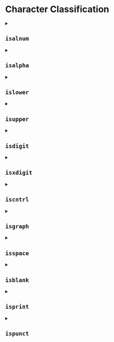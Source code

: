 # Character Classification

<details>

  <summary><h2><code>isalnum</code></h2></summary>
  
  `int isalnum(int ch);`

  - 주어진 문자가 현재 C 로케일 상에서 alphanumeric 문자로 분류되는지 확인함
  - 기본 로케일에서는 다음 문자가 alphanumeric 문자임
    - 숫자(`0123456789`)
    - 로마자 대문자(`ABCDEFGHIJKLMNOPQRSTUVWXYZ`)
    - 로마자 소문자(`abcdefghijklmnopqrstuvwxyz`)
  - `ch`의 값이 `unsigned char`로 나타낼 수 없고 `EOF`와 같지 않다면 동작을 예측할 수 없음

  ### 파라미터

  - `ch`: 분류할 문자

  ### 반환값

  문자가 alphanumeric이라면 0이 아닌 값, 그렇지 않다면 `0`

  ### 예제

  다른 로케일에 따른 `isalnum` 사용을 증명함(OS-specific)

  ```C
  #include <ctype.h>
  #include <locale.h>
  #include <stdio.h>

  int main(void) {
    unsigned char c = '\xdf';  // German letter ß in ISO-8859-1

    printf("isalnum('\\xdf') in default C locale returned %d\n", !!isalnum(c));

    if (setlocale(LC_CTYPE, "de_DE.iso88591")) {
      printf("isalnum('\\xdf') in ISO-8859-1 locale returned %d\n", !!isalnum(c));
    }

    return 0;
  }
  ```

  출력:

  ```text
  isalnum('\xdf') in default C locale returned 0
  isalnum('\xdf') in ISO-8859-1 locale returned 1
  ```

</details>

<details>

  <summary><h2><code>isalpha</code></h2></summary>

  `int isaplha(int ch);`

  - 주어진 문자가 alphabetic 문자인지 확인함
    - 대문자, 소문자 가리지 않음
  - "C" 이외의 로케일에서, alphabetic 문자는 `isupper()` 또는 `islower()`가 `true`를 반환하거나 로케일에 의해 alphabetic하다고 간주되는 문자
    - 어떤 경우에서든, `iscntrl()`, `isdigit()`, `ispunct()`, `isspace()`는 이 문자에서는 `false`를 반환함
  - `ch`의 값이 `unsigned char`로 표현될 수 없으며 `EOF`와 같지 않은 경우 동작을 예측할 수 없음

  ### 파라미터

  - `ch`: 분류할 문자

  ### 반환값

  문자가 alphabetic이면 0이 아닌 값, 그렇지 않다면 `0`

  ### 예제

  다른 로케일에 따른 `isalnum` 사용을 증명함(OS-specific)

  ```C
  #include <ctype.h>
  #include <locale.h>
  #include <stdio.h>
  
  int main(void) {
    unsigned char c = '\xdf'; // German letter ß in ISO-8859-1

    printf("isalpha('\\xdf') in default C locale returned %d\n", !!isalpha(c));

    setlocale(LC_CTYPE, "de_DE.iso88591");
    printf("isalpha('\\xdf') in ISO-8859-1 locale returned %d\n", !!isalpha(c));
  }
  ```

  출력:

  ```text
  isalpha('\xdf') in default C locale returned 0
  isalpha('\xdf') in ISO-8859-1 locale returned 1
  ```

</details>

<details>

  <summary><h2><code>islower</code></h2></summary>

  `int islower(int ch);`

  - 주어진 문자가 현재 C 로케일에서 소문자로 분류되는지 확인함
  - 기본 "C" 로케일에서, `islower`는 소문자(`abcdefghijklmnopqrstuvwxyz`)에서만 `true`를 반환함
  - `islower`가 `true`를 반환하면, 동일한 C 로케일에서 `iscntrl()`, `isdigit()`, `ispunct()`, `isspace()`가 이 문자에서는 `false`를 반환하는 것이 보장됨
  - `ch`의 값이 `unsigned char`로 표현될 수 없으며 `EOF`와 같지 않은 경우 동작을 예측할 수 없음

  ### 파라미터

  - `ch`: 분류할 문자

  ### 반환값

  문자가 소문자라면 0이 아닌 값, 그렇지 않다면 `0`

  ### 예제

  ```C
  #include <ctype.h>
  #include <locale.h>
  #include <stdio.h>

  int main(void) {
    unsigned char c = '\xe5';  // letter å in ISO-8859-1
    printf("In the default C locale, \\xe5 is %slowercase\n",
          islower(c) ? "" : "not ");
    setlocale(LC_ALL, "en_GB.iso88591");
    printf("In ISO-8859-1 locale, \\xe5 is %slowercase\n",
          islower(c) ? "" : "not ");
  }
  ```

  출력:

  ```text
  In the default C locale, \xe5 is not lowercase
  In ISO-8859-1 locale, \xe5 is lowercase
  ```

</details>

<details>

  <summary><h2><code>isupper</code></h2></summary>

  `int isupper(int ch);`

  - 주어진 문자가 현재 C 로케일에서 대문자로 분류되는지 확인함
  - 기본 "C" 로케일에서, `isupper`는 대문자(`ABCDEFGHIJKLMNOPQRSTUVWXYZ`)에서만 `true`를 반환함
  - `isupper`가 `true`를 반환하면, 동일한 C 로케일에서 `iscntrl()`, `isdigit()`, `ispunct()`, `isspace()`가 이 문자에서는 `false`를 반환하는 것이 보장됨
  - `ch`의 값이 `unsigned char`로 표현될 수 없으며 `EOF`와 같지 않은 경우 동작을 예측할 수 없음

  ### 파라미터

  - `ch`: 분류할 문자

  ### 반환값

  문자가 대문자라면 0이 아닌 값, 그렇지 않다면 `0`

  ### 예제

  ```C
  #include <ctype.h>
  #include <locale.h>
  #include <stdio.h>

  int main(void) {
    unsigned char c = '\xc6'; // letter Æ in ISO-8859-1
    printf("In the default C locale, \\xc6 is %suppercase\n",
          isupper(c) ? "" : "not " );
    setlocale(LC_ALL, "en_GB.iso88591");
    printf("In ISO-8859-1 locale, \\xc6 is %suppercase\n",
          isupper(c) ? "" : "not " );
  }
  ```

  출력:

  ```text
  In the default C locale, \xc6 is not uppercase
  In ISO-8859-1 locale, \xc6 is uppercase
  ```

</details>

<details>

  <summary><h2><code>isdigit</code></h2></summary>

  `int isdigit(int ch);`

  - 주어진 문자가 숫자인지 확인함(`0123456789`)
  - `ch`의 값이 `unsigned char`로 표현될 수 없으며 `EOF`와 같지 않은 경우 동작을 예측할 수 없음

  ### 파라미터

  - `ch`: 분류할 문자

  ### 반환값

  문자가 숫자라면 0이 아닌 값, 그렇지 않다면 `0`

  ### 참고

  `isdigit`과 `isxdigit`은 현재 설치된 C 로케일에 영향을 받지 않는 유일한 표준 반각 문자 분류 함수임
  - 일부 구현(예: 마이크로소프트 1252 코드 페이지)에서는 추가적인 1바이트 문자를 숫자로 분류하기도 함

  ### 예제

  ```C
  #include <ctype.h>
  #include <limits.h>
  #include <stdio.h>

  int main(void) {
    for (int ndx = 0; ndx <= UCHAR_MAX; ++ndx) {
      if (isdigit(ndx)) {
        printf("%c", ndx);
      }
    }
    printf("\n");
  }
  ```

  출력:

  ```text
  0123456789
  ```

</details>

<details>

  <summary><h2><code>isxdigit</code></h2></summary>

  `int isxdigit(int ch);`

  - 주어진 문자가 16진수 숫자(`0123456789abcdefABCDEF`) 또는 16지수 문자로 분류되는지 확인함
  - `ch`의 값이 `unsigned char`로 표현될 수 없으며 `EOF`와 같지 않은 경우 동작을 예측할 수 없음

  ### 파라미터

  - `ch`: 분류할 문자

  ### 반환값

  문자가 16진수 숫자라면 0이 아닌 값, 그렇지 않다면 `0`

  ### 참고

  `isdigit`과 `isxdigit`은 현재 설치된 C 로케일에 영향을 받지 않는 유일한 표준 반각 문자 분류 함수임
  - 일부 구현(예: 마이크로소프트 1252 코드 페이지)에서는 추가적인 1바이트 문자를 숫자로 분류하기도 함

  ### 예제

  ```C
  #include <ctype.h>
  #include <limits.h>
  #include <stdio.h>

  int main(void) {
    for (int ndx = 0; ndx <= UCHAR_MAX; ++ndx) {
      if (isxdigit(ndx)) {
        printf("%c", ndx);
      }
    }
    printf("\n");
  }
  ```

  출력:

  ```text
  0123456789ABCDEFabcdef
  ```

</details>

<details>

  <summary><h2><code>iscntrl</code></h2></summary>

  `int iscntrl(int ch);`

  - 주어진 문자가 제어문자(0x00 - 0x1F 그리고 0x7F)인지 확인함
  - `ch`의 값이 `unsigned char`로 표현될 수 없으며 `EOF`와 같지 않은 경우 동작을 예측할 수 없음

  ### 파라미터

  - `ch`: 분류할 문자

  ### 반환값

  문자가 제어문자라면 0이 아닌 값, 그렇지 않다면 `0`

  ### 예제

  ```C
  #include <ctype.h>
  #include <locale.h>
  #include <stdio.h>

  int main(void) {
    unsigned char c = '\x94';  // the control code CCH in ISO-8859-1
    printf("In the default C locale, \\x94 is %sa control character\n",
          iscntrl(c) ? "" : "not ");
    setlocale(LC_ALL, "en_GB.iso88591");
    printf("In ISO-8859-1 locale, \\x94 is %sa control character\n",
          iscntrl(c) ? "" : "not ");
  }
  ```

  출력:

  ```text
  In the default C locale, \x94 is not a control character
  In ISO-8859-1 locale, \x94 is a control character
  ```

</details>

<details>

  <summary><h2><code>isgraph</code></h2></summary>

  `int isgraph(int ch);`

  - 주어진 문자가 인쇄 표현을 가지는지 확인함
    - 숫자(`0123456789`)
    - 대문자(`ABCDEFGHIJKLMNOPQRSTUVWXYZ`)
    - 소문자(`abcdefghijklmnopqrstuvwxyz`)
    - 구두점(``!"#$%&'()*+,-./:;<=>?@[\]^_`{|}~``)
    - 현재 C 로케일 상에서 위의 문자 이외의 문자 중 인쇄 문자로 간주되는 문자
  - `ch`의 값이 `unsigned char`로 표현될 수 없으며 `EOF`와 같지 않은 경우 동작을 예측할 수 없음

  ### 파라미터

  - `ch`: 분류할 문자

  ### 반환값

  문자가 인쇄 표현을 가지는 문자라면 0이 아닌 값, 그렇지 않다면 `0`

  ### 예제

  ```C
  #include <ctype.h>
  #include <locale.h>
  #include <stdio.h>

  int main(void) {
    unsigned char c = '\xb6';  // the character ¶ in ISO-8859-1
    printf("In the default C locale, \\xb6 is %sgraphical\n",
          isgraph(c) ? "" : "not ");
    setlocale(LC_ALL, "en_GB.iso88591");
    printf("In ISO-8859-1 locale, \\xb6 is %sgraphical\n",
          isgraph(c) ? "" : "not ");
  }
  ```

  출력:

  ```text
  In the default C locale, \xb6 is not graphical
  In ISO-8859-1 locale, \xb6 is graphical
  ```

</details>

<details>

  <summary><h2><code>isspace</code></h2></summary>

  `int isspace(int ch);`

  - 주어진 문자가 다음에 해당하는지 확인함
    - 표준 공백 문자
      - 공백(0x20, `' '`)
      - 폼 피드(0x0C, `'\f'`)
      - 라인 피드(0x0A, `'\n'`)
      - 캐리지 리턴(0x0D, `'\r'`)
      - 수평 탭(0x09, `'\t'`)
      - 수직 탭(0x0B, `'\v'`)
    - 또는 로케일에 따라 공백으로 간주되는 문자
  - `ch`의 값이 `unsigned char`로 표현될 수 없으며 `EOF`와 같지 않은 경우 동작을 예측할 수 없음

  ### 파라미터

  - `ch`: 분류할 문자

  ### 반환값

  문자가 공백 문자라면 0이 아닌 값, 그렇지 않다면 `0`.

  ### 예제

  ```C
  #include <ctype.h>
  #include <limits.h>
  #include <stdio.h>

  int main(void) {
    for (int ndx = 0; ndx <= UCHAR_MAX; ++ndx) {
      if (isspace(ndx)) {
        printf("0x%02x ", ndx);
      }
    }
  }
  ```

  출력:

  ```text
  0x09 0x0a 0x0b 0x0c 0x0d 0x20
  ```

</details>

<details>

  <summary><h2><code>isblank</code></h2></summary>

  `int isblank(int ch);` (C99부터)

  - 주어진 문자가 현재 C 로케일에서 공백문자로 간주되는지 확인
    - 기본 C 로케일에서는 오직 공백(0x20)과 수평 탭(0x09)만이 공백으로 분류됨
  - `ch`의 값이 `unsigned char`로 표현될 수 없으며 `EOF`와 같지 않은 경우 동작을 예측할 수 없음

  ### 파라미터

  - `ch`: 분류할 문자

  ### 반환값

  문자가 공백 문자라면 0이 아닌 값, 그렇지 않다면 `0`.

  ### 예제

  ```C
  #include <ctype.h>
  #include <limits.h>
  #include <stdio.h>

  int main(void) {
    for (int ndx = 0; ndx <= UCHAR_MAX; ndx++)
      if (isblank(ndx)) printf("0x%02x\n", ndx);
  }
  ```

  출력:

  ```text
  0x09
  0x20
  ```

</details>

<details>

  <summary><h2><code>isprint</code></h2></summary>

  `int isprint(int ch);`

  - 주어진 문자가 출력 가능한지 확인함
    - 숫자(`0123456789`)
    - 대문자(`ABCDEFGHIJKLMNOPQRSTUVWXYZ`)
    - 소문자(`abcdefghijklmnopqrstuvwxyz`)
    - 구두점(``!"#$%&'()*+,-./:;<=>?@[\]^_`{|}~``)
    - 공백
    - 또는 로케일에 따라 출력 가능하다고 간주되는 문자
  - `ch`의 값이 `unsigned char`로 표현될 수 없으며 `EOF`와 같지 않은 경우 동작을 예측할 수 없음

  ### 파라미터

  - `ch`: 분류할 문자

  ### 반환값

  문자가 출력 가능한 문자라면 0이 아닌 값, 그렇지 않다면 0

  ### 예제

  ```C
  #include <ctype.h>
  #include <locale.h>
  #include <stdio.h>

  int main(void) {
    unsigned char c = '\xa0';  // the non-breaking space in ISO-8859-1
    printf("In the default C locale, \\xa0 is %sprintable\n",
          isprint(c) ? "" : "not ");
    setlocale(LC_ALL, "en_GB.iso88591");
    printf("In ISO-8859-1 locale, \\xa0 is %sprintable\n",
          isprint(c) ? "" : "not ");
  }
  ```

  출력:

  ```text
  In the default C locale, \xa0 is not printable
  In ISO-8859-1 locale, \xa0 is printable
  ```

</details>

<details>

  <summary><h2><code>ispunct</code></h2></summary>

  `int ispunct(int ch);`

  - 주어진 문자가 현재 C 로케일에서 구두점 문자인지 확인함
    - 기본 C 로케일에서는 ``!"#$%&'()*+,-./:;<=>?@[\]^_`{|}~``을 구두점으로 분류함
  - `ch`의 값이 `unsigned char`로 표현될 수 없으며 `EOF`와 같지 않은 경우 동작을 예측할 수 없음

  ### 파라미터

  - `ch`: 분류할 문자

  ### 반환값

  문자가 구두점 문자라면 0이 아닌 값, 그렇지 않다면 0

  ### 예제

  ```C
  #include <ctype.h>
  #include <locale.h>
  #include <stdio.h>

  int main(void) {
    unsigned char c =
        '\xd7';  // the character × (multiplication sign) in ISO-8859-1
    printf("In the default C locale, \\xd7 is %spunctuation\n",
          ispunct(c) ? "" : "not ");
    setlocale(LC_ALL, "en_GB.iso88591");
    printf("In ISO-8859-1 locale, \\xd7 is %spunctuation\n",
          ispunct(c) ? "" : "not ");
  }
  ```

  출력:

  ```text
  In the default C locale, \xd7 is not punctuation
  In ISO-8859-1 locale, \xd7 is punctuation
  ```

</details>